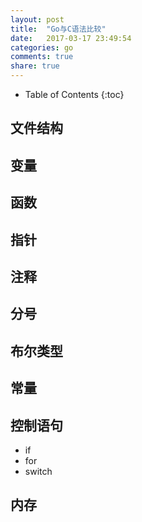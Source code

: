 ```yaml
---
layout: post
title:  "Go与C语法比较"
date:   2017-03-17 23:49:54
categories: go
comments: true
share: true
---
```


* Table of Contents
{:toc}

## 文件结构

## 变量

## 函数

## 指针

## 注释

## 分号

## 布尔类型

## 常量

## 控制语句
+ if
+ for
+ switch

## 内存